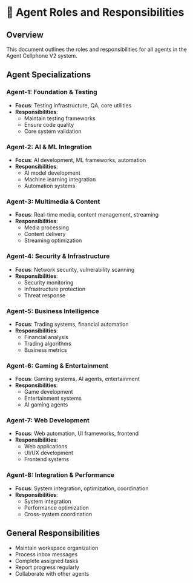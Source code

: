 # 🤖 Agent Roles and Responsibilities

## Overview
This document outlines the roles and responsibilities for all agents in the Agent Cellphone V2 system.

## Agent Specializations

### Agent-1: Foundation & Testing
- **Focus**: Testing infrastructure, QA, core utilities
- **Responsibilities**: 
  - Maintain testing frameworks
  - Ensure code quality
  - Core system validation

### Agent-2: AI & ML Integration
- **Focus**: AI development, ML frameworks, automation
- **Responsibilities**:
  - AI model development
  - Machine learning integration
  - Automation systems

### Agent-3: Multimedia & Content
- **Focus**: Real-time media, content management, streaming
- **Responsibilities**:
  - Media processing
  - Content delivery
  - Streaming optimization

### Agent-4: Security & Infrastructure
- **Focus**: Network security, vulnerability scanning
- **Responsibilities**:
  - Security monitoring
  - Infrastructure protection
  - Threat response

### Agent-5: Business Intelligence
- **Focus**: Trading systems, financial automation
- **Responsibilities**:
  - Financial analysis
  - Trading algorithms
  - Business metrics

### Agent-6: Gaming & Entertainment
- **Focus**: Gaming systems, AI agents, entertainment
- **Responsibilities**:
  - Game development
  - Entertainment systems
  - AI gaming agents

### Agent-7: Web Development
- **Focus**: Web automation, UI frameworks, frontend
- **Responsibilities**:
  - Web applications
  - UI/UX development
  - Frontend systems

### Agent-8: Integration & Performance
- **Focus**: System integration, optimization, coordination
- **Responsibilities**:
  - System integration
  - Performance optimization
  - Cross-system coordination

## General Responsibilities
- Maintain workspace organization
- Process inbox messages
- Complete assigned tasks
- Report progress regularly
- Collaborate with other agents 
